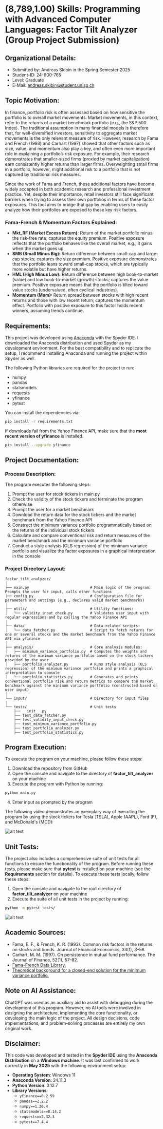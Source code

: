 # (8,789,1.00) Skills: Programming with Advanced Computer Languages: Factor Tilt Analyzer (Group Project Submission)
## Organizational Details:
- Submitted by: Andreas Skibin in the Spring Semester 2025
- Student-ID: 24-600-765
- Level: Graduate
- E-Mail: andreas.skibin@student.unisg.ch

## Topic Motivation:
In finance, portfolio risk is often assessed based on how sensitive the portfolio is to overall market movements. Market movements, in this context, refer to the returns of a market benchmark portfolio (e.g., the S&P 500 Index). The traditional assumption in many financial models is therefore that, for well-diversified investors, sensitivity to aggregate market movements is the only relevant measure of risk. However, research by Fama and French (1993) and Carhart (1997) showed that other factors such as size, value, and momentum also play a key, and often even more important role in explaining a portfolio’s risk exposure. For example, their research demonstrates that smaller-sized firms (proxied by market capitalization) earn consistently higher returns than larger firms. Overweighting small firms in a portfolio, however, might additional risk to a portfolio that is not captured by traditional risk measures.  

Since the work of Fama and French, these additional factors have become widely accepted in both academic research and professional investment practice. Yet, despite their importance, retail investors still face significant barriers when trying to assess their own portfolios in terms of these factor exposures. This tool aims to bridge that gap by enabling users to easily analyze how their portfolios are exposed to these key risk factors.

### Fama-French & Momentum Factors Explained:
- **Mkt_RF (Market Excess Return):** Return of the market portfolio minus the risk-free rate; captures the equity premium. Positive exposure reflects that the portfolio behaves like the overall market, e.g., it gains when the market goes up.
- **SMB (Small Minus Big):** Return difference between small-cap and large-cap stocks; captures the size premium. Positive exposure demonstrates that the portfolio leans toward small-cap stocks, which are typically more volatile but have higher returns.
- **HML (High Minus Low):** Return difference between high book-to-market (value) and low book-to-market (growth) stocks; captures the value premium. Positive exposure means that the portfolio is tilted toward value stocks (undervalued, often cyclical industries). 
- **Momentum (Mom):** Return spread between stocks with high recent returns and those with low recent return; captures the momentum effect. Portfolio with positive exposure to this factor holds recent winners, assuming trends continue.

## Requirements:
This project was developed using [Anaconda](https://www.anaconda.com/) with the Spyder IDE. I downloaded the Anaconda distribution and used Spyder as my development environment. For the best compatibility and to replicate the setup, I recommend installing Anaconda and running the project within Spyder as well.

The following Python libraries are required for the project to run:
- numpy
- pandas
- statsmodels
- requests
- yfinance
- pytest

You can install the dependencies via:
```bash
pip install -r requirements.txt
```

If downloads fail from the Yahoo Finance API, make sure that the **most recent version of yfinance** is installed.
```bash
pip install --upgrade yfinance
```

## Project Documentation:
### Process Description:
The program executes the following steps:
1. Prompt the user for stock tickers in main.py
2. Check the validity of the stock tickers and terminate the program otherwise
3. Prompt the user for a market benchmark
4. Download the return data for the stock tickers and the market benchmark from the Yahoo Finance API
5. Construct the minimum variance portfolio programmatically based on the returns of the individual stock tickers
6. Calculate and compare conventional risk and return measures of the market benchmark and the minimum variance portfolio
7. Conduct a style analysis (OLS regression) of the minimum variance portfolio and visualize the factor exposures in a graphical interpretation in the console 

### Project Directory Layout:
```
factor_tilt_analyzer/
│
├── main.py                            # Main logic of the program: Prompts the user for input, calls other functions 
├── config.py                          # Configuration file for parameters and settings (e.g., declares valid market benchmarks)
│
├── utils/                             # Utility functions:
│   └── validity_input_check.py        # Validates user input with regular expressions and by calling the Yahoo Finance API
|
├── data/                              # Data-related scripts:
│   └── data_fetcher.py                # Script to fetch returns for one or several stocks and the market benchmark from the Yahoo Finance API via yfinance
│
├── analysis/                          # Core analysis modules:
│   ├── minimum_variance_portfolio.py  # Computes the weights and returns of the minimum variance portfolio based on the stock tickers provided by the user 
│   ├── portfolio_analyzer.py          # Runs style analysis (OLS regression) of the minimum variance portfolio and prints a graphical interpretation to console 
│   └── portfolio_statistics.py        # Generates and prints conventional portfolio risk and return metrics to compare the market benchmark against the minimum variance portfolio (constructed based on user input)
│
└── input/                             # Directory for input files
|
└── tests/                             # Unit tests
    ├── __init__.py
    ├── test_data_fetcher.py
    ├── test_validity_input_check.py
    ├── test_minimum_variance_portfolio.py
    ├── test_portfolio_analyzer.py
    ├── test_portfolio_statistics.py
```

## Program Execution:
To execute the program on your machine, please follow these steps:
1. Download the repository from GitHub
2. Open the console and navigate to the directory of **factor_tilt_analyzer** on your machine
3. Execute the program with Python by running:
```bash
python main.py
```
4. Enter input as prompted by the program

The following video demonstrates an exemplary way of executing the program by using the stock tickers for Tesla (TSLA), Apple (AAPL), Ford (F), and McDonald's (MCD):

![alt text](img/demonstration.gif)

## Unit Tests:
The project also includes a comprehensive suite of unit tests for all functions to ensure the functionality of the program. Before running these tests, please make sure that **pytest** is installed on your machine (see the **Requirements** section for details).
To execute these tests locally, follow these steps:
1. Open the console and navigate to the root directory of **factor_tilt_analyzer** on your machine
2. Execute the suite of all unit tests in the project by running:
```bash
python -m pytest tests/
```

![alt text](img/demonstration_unittests.gif)
  
## Academic Sources:
- Fama, E. F., & French, K. R. (1993). Common risk factors in the returns on stocks and bonds. Journal of Financial Economics, 33(1), 3–56.
- Carhart, M. M. (1997). On persistence in mutual fund performance. The Journal of Finance, 52(1), 57–82.
- [Fama-French Data Library.](https://mba.tuck.dartmouth.edu/pages/faculty/ken.french/data_library.html)
- [Theoretical background for a closed-end solution for the minimum variance portfolio.](https://faculty.washington.edu/ezivot/econ424/portfolioTheoryMatrix.pdf)

## Note on AI Assistance:
ChatGPT was used as an auxiliary aid to assist with debugging during the development of this program. However, no AI tools were involved in designing the architecture, implementing the core functionality, or developing the main logic of the project. All design decisions, code implementations, and problem-solving processes are entirely my own original work.

## Disclaimer:
This code was developed and tested in the **Spyder IDE** using the **Anaconda Distribution** on a **Windows machine**. It was last confirmed to work correctly in **May 2025** with the following environment setup:

- **Operating System**: Windows 11  
- **Anaconda Version**: 24.11.3  
- **Python Version**: 3.12.7  
- **Library Versions**:
  - `yfinance==0.2.59`
  - `pandas==2.2.2`
  - `numpy==1.26.4`
  - `statsmodels==0.14.2`
  - `requests==2.32.3`
  - `pytest==7.4.4`
